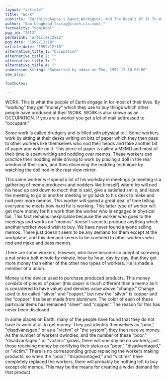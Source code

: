 ```yaml
---
layout: "article"
title: "Work"
subtitle: "Earthling&apos;s &quot;Work&quot; And The Result Of It To Himself And Others"
author: "Sam Craghead (scrag@crash.cts.com),"
factuality: "SemiReal"
pgg_id: "2S12"
permalink: "articles/2S12"
pgg_date: "1992/12/10"
article_date: "1992/12/10"
alternative_title_1: "Occupation"
alternative_title_2: ""
alternative_title_3: ""
alternative_title_4: ""
submission_string: "Submitted by admin on Thu, 1992-12-10 01:00"
see_also:

footnotes: 

---
```

<div>
<p>WORK. This is what the people of Earth engage in for most of their lives. By "working" they get "money" which they use to buy things which other people have produced at their WORK. WORK is also known as an OCCUPATION. If you are a worker you get a lot of mail addressed to "occupant."</p>
<p>Some work is called drudgery and is filled with physical toil. Some workers work by sitting at their desks writing on bits of paper which they then pass to other workers like themselves who nod their heads and take another bit of paper and write on it. This piece of paper is called a MEMO and most of their time is spent writing and nodding over memos. These workers can practice their nodding while driving to work by placing a doll in the rear window of their cars, and then observing the nodding technique by watching the doll nod in the rear view mirror.</p>
<p>This same worker will spend a lot of his workday in meetings (a meeting is a gathering of memo producers and nodders like himself) where he will nod his head up and down to much that is said, give a satisfied smile, and leave the meeting to go to another meeting or go back to his desk to make and nod over more memos. This worker will spend a great deal of time telling everyone he meets how hard he is working. This latter type of worker will get more money for his work than the worker who is engaged in physical toil. This fact remains inexplicable because the worker who goes to the meetings and works on "memos" doesn't seem to produce anything which another worker would wish to buy. We have never found anyone selling memos. There just doesn't seem to be any demand for them except at the workplace, and this demand seems to be confined to other workers who nod and make and pass memos.</p>
<p>There are some workers, however, who have become so adept at screwing a nut onto a bolt minute by minute, hour by hour, day by day, that they get more money than either of the other two types of workers. He is made a member of a union.</p>
<p>Money is the device used to purchase produced products. This money consists of pieces of paper (this paper is much different than a memo as it is considered to have value) and denotes value above "change." Change used to be called "silver" and "copper," but now the "silver" is copper and the "copper" has been made from aluminum. The color of each of these particular items has remained "silver" and "copper." The reason for this has never been disclosed.</p>
<p>In some places on Earth, many of the people have found that they do not have to work at all to get money. They just identify themselves as "poor," "disadvantaged," or as a "victim" of "the system"; they then receive money. As the number of workers dwindles, and the number of these "poor," "disadvantaged," or "victims" grows, there will one day be no workers; just those receiving money by certifying their status as "poor," "disadvantaged," or "victim." There is no corresponding group replacing the workers making products, so when the "poor," "disadvantaged," and "victims" have completely replaced the workers, there will probably be nothing left to buy except old memos. This may be the means for creating a wider demand for that product. <!--Amazon_CLS_IM_END--></p>
</div>

